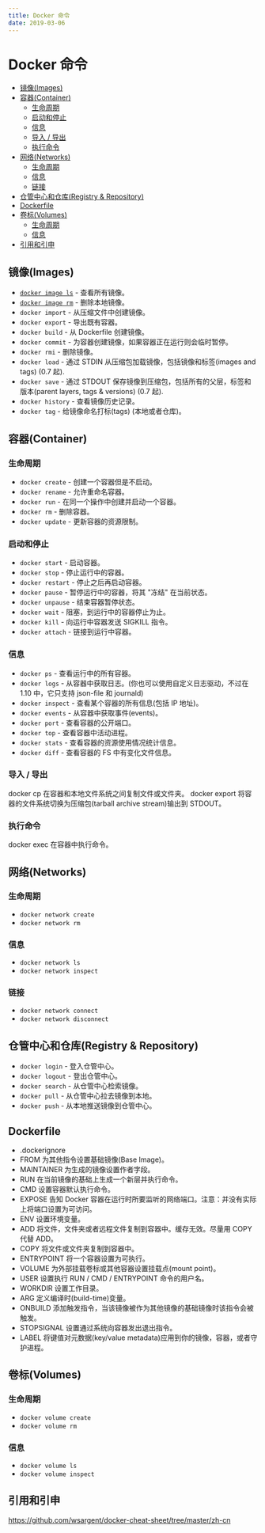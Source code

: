 ```yaml
---
title: Docker 命令
date: 2019-03-06
---
```


# Docker 命令

<!-- TOC depthFrom:2 depthTo:3 -->

- [镜像(Images)](#镜像images)
- [容器(Container)](#容器container)
    - [生命周期](#生命周期)
    - [启动和停止](#启动和停止)
    - [信息](#信息)
    - [导入 / 导出](#导入--导出)
    - [执行命令](#执行命令)
- [网络(Networks)](#网络networks)
    - [生命周期](#生命周期-1)
    - [信息](#信息-1)
    - [链接](#链接)
- [仓管中心和仓库(Registry & Repository)](#仓管中心和仓库registry--repository)
- [Dockerfile](#dockerfile)
- [卷标(Volumes)](#卷标volumes)
    - [生命周期](#生命周期-2)
    - [信息](#信息-2)
- [引用和引申](#引用和引申)

<!-- /TOC -->

## 镜像(Images)

- [`docker image ls`](https://github.com/yeasy/docker_practice/blob/master/image/list.md) - 查看所有镜像。
- [`docker image rm`](https://github.com/yeasy/docker_practice/blob/master/image/rm.md) - 删除本地镜像。
- `docker import` - 从压缩文件中创建镜像。
- `docker export` - 导出既有容器。
- `docker build` - 从 Dockerfile 创建镜像。
- `docker commit` - 为容器创建镜像，如果容器正在运行则会临时暂停。
- `docker rmi` - 删除镜像。
- `docker load` - 通过 STDIN 从压缩包加载镜像，包括镜像和标签(images and tags) (0.7 起).
- `docker save` - 通过 STDOUT 保存镜像到压缩包，包括所有的父层，标签和版本(parent layers, tags & versions) (0.7 起).
- `docker history` - 查看镜像历史记录。
- `docker tag` - 给镜像命名打标(tags) (本地或者仓库)。

## 容器(Container)

### 生命周期

- `docker create` - 创建一个容器但是不启动。
- `docker rename` - 允许重命名容器。
- `docker run` - 在同一个操作中创建并启动一个容器。
- `docker rm` - 删除容器。
- `docker update` - 更新容器的资源限制。

### 启动和停止

- `docker start` - 启动容器。
- `docker stop` - 停止运行中的容器。
- `docker restart` - 停止之后再启动容器。
- `docker pause` - 暂停运行中的容器，将其 "冻结" 在当前状态。
- `docker unpause` - 结束容器暂停状态。
- `docker wait` - 阻塞，到运行中的容器停止为止。
- `docker kill` - 向运行中容器发送 SIGKILL 指令。
- `docker attach` - 链接到运行中容器。

### 信息

- `docker ps` - 查看运行中的所有容器。
- `docker logs` - 从容器中获取日志。(你也可以使用自定义日志驱动，不过在 1.10 中，它只支持 json-file 和 journald)
- `docker inspect` - 查看某个容器的所有信息(包括 IP 地址)。
- `docker events` - 从容器中获取事件(events)。
- `docker port` - 查看容器的公开端口。
- `docker top` - 查看容器中活动进程。
- `docker stats` - 查看容器的资源使用情况统计信息。
- `docker diff` - 查看容器的 FS 中有变化文件信息。

### 导入 / 导出

docker cp 在容器和本地文件系统之间复制文件或文件夹。
docker export 将容器的文件系统切换为压缩包(tarball archive stream)输出到 STDOUT。

### 执行命令

docker exec 在容器中执行命令。

## 网络(Networks)

### 生命周期

- `docker network create`
- `docker network rm`

### 信息

- `docker network ls`
- `docker network inspect`

### 链接

- `docker network connect`
- `docker network disconnect`

## 仓管中心和仓库(Registry & Repository)

- `docker login` - 登入仓管中心。
- `docker logout` - 登出仓管中心。
- `docker search` - 从仓管中心检索镜像。
- `docker pull` - 从仓管中心拉去镜像到本地。
- `docker push` - 从本地推送镜像到仓管中心。

## Dockerfile

- .dockerignore
- FROM 为其他指令设置基础镜像(Base Image)。
- MAINTAINER 为生成的镜像设置作者字段。
- RUN 在当前镜像的基础上生成一个新层并执行命令。
- CMD 设置容器默认执行命令。
- EXPOSE 告知 Docker 容器在运行时所要监听的网络端口。注意：并没有实际上将端口设置为可访问。
- ENV 设置环境变量。
- ADD 将文件，文件夹或者远程文件复制到容器中。缓存无效。尽量用 COPY 代替 ADD。
- COPY 将文件或文件夹复制到容器中。
- ENTRYPOINT 将一个容器设置为可执行。
- VOLUME 为外部挂载卷标或其他容器设置挂载点(mount point)。
- USER 设置执行 RUN / CMD / ENTRYPOINT 命令的用户名。
- WORKDIR 设置工作目录。
- ARG 定义编译时(build-time)变量。
- ONBUILD 添加触发指令，当该镜像被作为其他镜像的基础镜像时该指令会被触发。
- STOPSIGNAL 设置通过系统向容器发出退出指令。
- LABEL 将键值对元数据(key/value metadata)应用到你的镜像，容器，或者守护进程。

## 卷标(Volumes)

### 生命周期

- `docker volume create`
- `docker volume rm`

### 信息

- `docker volume ls`
- `docker volume inspect`

## 引用和引申

https://github.com/wsargent/docker-cheat-sheet/tree/master/zh-cn

